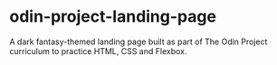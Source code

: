 # odin-project-landing-page
A dark fantasy-themed landing page built as part of The Odin Project curriculum to practice HTML, CSS and Flexbox.
